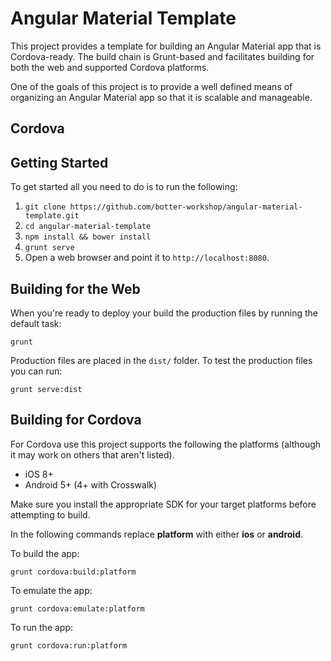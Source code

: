 # Angular Material Template

This project provides a template for building an Angular Material app that is Cordova-ready. The build chain
is Grunt-based and facilitates building for both the web and supported Cordova platforms.

One of the goals of this project is to provide a well defined means of organizing an Angular Material app so that 
it is scalable and manageable.

## Cordova


## Getting Started
To get started all you need to do is to run the following:

1. `git clone https://github.com/botter-workshop/angular-material-template.git`
2. `cd angular-material-template`
3. `npm install && bower install`
4. `grunt serve`
5. Open a web browser and point it to `http://localhost:8080`.

## Building for the Web
When you're ready to deploy your build the production files by running the default task:

`grunt`

Production files are placed in the `dist/` folder. To test
the production files you can run:

`grunt serve:dist`

## Building for Cordova
For Cordova use this project supports the following the platforms (although it may work on others that aren't listed).

* iOS 8+
* Android 5+ (4+ with Crosswalk)

Make sure you install the appropriate SDK for your target platforms before attempting to build.

In the following commands replace **platform** with either **ios** or **android**.

To build the app:

`grunt cordova:build:platform`

To emulate the app:

`grunt cordova:emulate:platform`

To run the app:

`grunt cordova:run:platform`